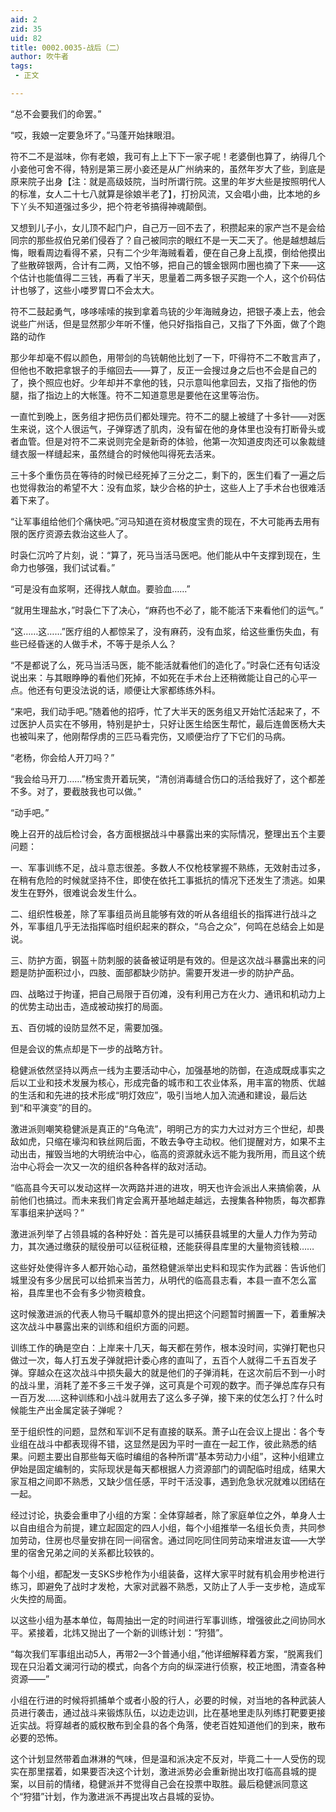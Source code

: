 ```yaml
---
aid: 2
zid: 35
uid: 82
title: 0002.0035-战后（二）
author: 吹牛者
tags: 
 - 正文

---
```




  “总不会要我们的命罢。”

  “哎，我娘一定要急坏了。”马蓬开始抹眼泪。

  符不二不是滋味，你有老娘，我可有上上下下一家子呢！老婆倒也算了，纳得几个小妾他可舍不得，特别是第三房小妾还是从广州纳来的，虽然年岁大了些，到底是原来院子出身【注：就是高级妓院，当时所谓行院。这里的年岁大些是按照明代人的标准，女人二十七八就算是徐娘半老了】，打扮风流，又会唱小曲，比本地的乡下丫头不知道强过多少，把个符老爷搞得神魂颠倒。

  又想到儿子小，女儿顶不起门户，自己万一回不去了，积攒起来的家产岂不是会给同宗的那些叔伯兄弟们侵吞了？自己被同宗的眼红不是一天二天了。他是越想越后悔，眼看周边看得不紧，只有二个少年海贼看着，便在自己身上乱摸，倒给他摸出了些散碎银两，合计有二两，又怕不够，把自己的镀金银网巾圈也摘了下来——这个估计也能值得二三钱，再看了半天，思量着二两多银子买跑一个人，这个价码估计也够了，这些小喽罗胃口不会太大。

  符不二鼓起勇气，哆哆嗦嗦的挨到拿着鸟铳的少年海贼身边，把银子凑上去，他会说些广州话，但是显然那少年听不懂，他只好指指自己，又指了下外面，做了个跑路的动作

  那少年却毫不假以颜色，用带剑的鸟铳朝他比划了一下，吓得符不二不敢言声了，但他也不敢把拿银子的手缩回去——算了，反正一会搜过身之后也不会是自己的了，换个照应也好。少年却并不拿他的钱，只示意叫他拿回去，又指了指他的伤腿，指了指边上的大帐篷。符不二知道意思是要他在这里等治伤。

  一直忙到晚上，医务组才把伤员们都处理完。符不二的腿上被缝了十多针——对医生来说，这个人很运气，子弹穿透了肌肉，没有留在他的身体里也没有打断骨头或者血管。但是对符不二来说则完全是新奇的体验，他第一次知道皮肉还可以象裁缝缝衣服一样缝起来，虽然缝合的时候他叫得死去活来。

  三十多个重伤员在等待的时候已经死掉了三分之二，剩下的，医生们看了一遍之后也觉得救治的希望不大：没有血浆，缺少合格的护士，这些人上了手术台也很难活着下来了。

  “让军事组给他们个痛快吧。”河马知道在资材极度宝贵的现在，不大可能再去用有限的医疗资源去救治这些人了。

  时袅仁沉吟了片刻，说：“算了，死马当活马医吧。他们能从中午支撑到现在，生命力也够强，我们试试看。”

  “可是没有血浆啊，还得找人献血。要验血……”

  “就用生理盐水，”时袅仁下了决心，“麻药也不必了，能不能活下来看他们的运气。”

  “这……这……”医疗组的人都惊呆了，没有麻药，没有血浆，给这些重伤失血，有些已经昏迷的人做手术，不等于是杀人么？

  “不是都说了么，死马当活马医，能不能活就看他们的造化了。”时袅仁还有句话没说出来：与其眼睁睁的看他们死掉，不如死在手术台上还稍微能让自己的心平一点。他还有句更没法说的话，顺便让大家都练练外科。

  “来吧，我们动手吧。”随着他的招呼，忙了大半天的医务组又开始忙活起来了，不过医护人员实在不够用，特别是护士，只好让医生给医生帮忙，最后连兽医杨大夫也被叫来了，他刚帮俘虏的三匹马看完伤，又顺便治疗了下它们的马病。

  “老杨，你会给人开刀吗？”

  “我会给马开刀……”杨宝贵开着玩笑，“清创消毒缝合伤口的活给我好了，这个都差不多。对了，要截肢我也可以做。”

  “动手吧。”

  晚上召开的战后检讨会，各方面根据战斗中暴露出来的实际情况，整理出五个主要问题：

  一、军事训练不足，战斗意志很差。多数人不仅枪枝掌握不熟练，无效射击过多，在稍有危险的时候就坚持不住，即使在依托工事抵抗的情况下还发生了溃逃。如果发生在野外，很难说会发生什么。

  二、组织性极差，除了军事组员尚且能够有效的听从各组组长的指挥进行战斗之外，军事组几乎无法指挥临时组织起来的群众，“乌合之众”，何鸣在总结会上如是说。

  三、防护方面，钢盔＋防刺服的装备被证明是有效的。但是这次战斗暴露出来的问题是防护面积过小，四肢、面部都缺少防护。需要开发进一步的防护产品。

  四、战略过于拘谨，把自己局限于百仞滩，没有利用己方在火力、通讯和机动力上的优势主动出击，造成被动挨打的局面。

  五、百仞城的设防显然不足，需要加强。

  但是会议的焦点却是下一步的战略方针。

  稳健派依然坚持以两点一线为主要活动中心，加强基地的防御，在造成既成事实之后以工业和技术发展为核心，形成完备的城市和工农业体系，用丰富的物质、优越的生活和和先进的技术形成“明灯效应”，吸引当地人加入流通和建设，最后达到“和平演变”的目的。

  激进派则嘲笑稳健派是真正的“乌龟流”，明明己方的实力大过对方三个世纪，却畏敌如虎，只缩在壕沟和铁丝网后面，不敢去争夺主动权。他们提醒对方，如果不主动出击，摧毁当地的大明统治中心，临高的资源就永远不能为我所用，而且这个统治中心将会一次又一次的组织各种各样的敌对活动。

  “临高县今天可以发动这样一次两路并进的进攻，明天也许会派出人来搞偷袭，从前他们也搞过。而未来我们肯定会离开基地越走越远，去搜集各种物质，每次都靠军事组来护送吗？”

  激进派列举了占领县城的各种好处：首先是可以捕获县城里的大量人力作为劳动力，其次通过缴获的赋役册可以征税征粮，还能获得县库里的大量物资钱粮……

  这些好处使得许多人都开始心动，虽然稳健派举出史料和现实作为武器：告诉他们城里没有多少居民可以给抓来当苦力，从明代的临高县志看，本县一直不怎么富裕，县库里也不会有多少物资粮食。

  这时候激进派的代表人物马千瞩却意外的提出把这个问题暂时搁置一下，着重解决这次战斗中暴露出来的训练和组织方面的问题。

  训练工作的确是空白：上岸来十几天，每天都在劳作，根本没时间，实弹打靶也只做过一次，每人打五发子弹就把计委心疼的直叫了，五百个人就得二千五百发子弹。穿越众在这次战斗中损失最大的就是他们的子弹消耗，在这次前后不到一小时的战斗里，消耗了差不多三千发子弹，这可真是个可观的数字。而子弹总库存只有一百万发……这种训练和小战斗就用去了这么多子弹，接下来的仗怎么打？什么时候能生产出金属定装子弹呢？

  至于组织性的问题，显然和军训不足有直接的联系。萧子山在会议上提出：各个专业组在战斗中都表现得不错，这显然是因为平时一直在一起工作，彼此熟悉的结果。问题主要出自那些每天临时编组的各种所谓“基本劳动力小组”，这种小组建立伊始是固定编制的，实际现状是每天都根据人力资源部门的调配临时组成，结果大家互相之间即不熟悉，又缺少信任感，平时干活没事，遇到危急状况就难以团结在一起。

  经过讨论，执委会重申了小组的方案：全体穿越者，除了家庭单位之外，单身人士以自由组合为前提，建立起固定的四人小组，每个小组推举一名组长负责，共同参加劳动，住房也尽量安排在同一间宿舍。通过同吃同住同劳动来增进友谊——大学里的宿舍兄弟之间的关系都比较铁的。

  每个小组，都配发一支SKS步枪作为小组装备，这样大家平时就有机会用步枪进行练习，即避免了战时才发枪，大家对武器不熟悉，又防止了人手一支步枪，造成军火失控的局面。

  以这些小组为基本单位，每周抽出一定的时间进行军事训练，增强彼此之间协同水平。紧接着，北炜又抛出了一个新的训练计划：“狩猎”。

  “每次我们军事组出动5人，再带2—3个普通小组，”他详细解释着方案，“脱离我们现在只沿着文澜河行动的模式，向各个方向的纵深进行侦察，校正地图，清查各种资源——”

  小组在行进的时候将抓捕单个或者小股的行人，必要的时候，对当地的各种武装人员进行袭击，通过战斗来锻炼队伍，以边走边训，比在基地里走队列练打靶要更接近实战。将穿越者的威权散布到全县的各个角落，使老百姓知道他们的到来，散布必要的恐怖。

  这个计划显然带着血淋淋的气味，但是温和派决定不反对，毕竟二十一人受伤的现实在那里摆着，如果要否决这个计划，激进派势必会重新抛出攻打临高县城的提案，以目前的情绪，稳健派并不觉得自己会在投票中取胜。最后稳健派同意这个“狩猎”计划，作为激进派不再提出攻占县城的妥协。


